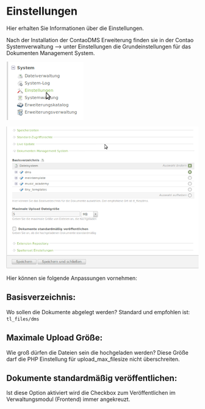 # Einstellungen

Hier erhalten Sie Informationen über die Einstellungen.

Nach der Installation der ContaoDMS Erweiterung finden sie in der Contao Systemverwaltung --> unter Einstellungen die Grundeinstellungen für das Dokumenten  Management System.

![screenshot_global_contao_settings.png](/manual/de/admin/settings/screenshot_global_contao_settings.png)

![screenshot_global_dms_settings.png](/manual/de/admin/settings/screenshot_global_dms_settings.png)

Hier können sie folgende Anpassungen vornehmen:

## Basisverzeichnis: 
Wo sollen die Dokumente abgelegt werden? Standard und empfohlen ist: `tl_files/dms`

## Maximale Upload Größe: 
Wie groß dürfen die Dateien sein die hochgeladen werden? 
Diese Größe darf die PHP Einstellung für upload_max_filesize nicht überschreiten.

## Dokumente standardmäßig veröffentlichen:
Ist diese Option aktiviert wird die Checkbox zum Veröffentlichen im Verwaltungsmodul (Frontend) immer angekreuzt.